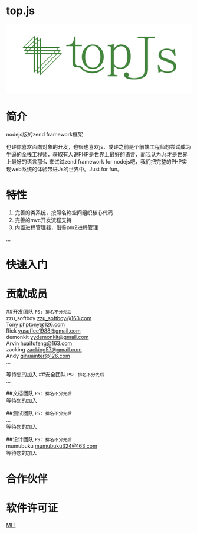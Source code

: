 # top.js
<div align="center">
   <img width=710px src="https://raw.githubusercontent.com/qcoreteam/topjs/master/assets/images/topjs2.png">
</div>

# 简介
nodejs版的zend framework框架

也许你喜欢面向对象的开发，也很也喜欢js，或许之前是个前端工程师想尝试成为牛逼的全栈工程师，获取有人说PHP是世界上最好的语言，而我认为Js才是世界上最好的语言那么
来试试zend framework for nodejs吧，我们把完整的PHP实现web系统的体验带进Js的世界中。Just for fun。

# 特性

1. 完善的类系统，按照名称空间组织核心代码
2. 完善的mvc开发流程支持
3. 内置进程管理器，借鉴pm2进程管理

...

# 快速入门



# 贡献成员 
##开发团队
```PS: 排名不分先后```</br>
zzu_softboy       <zzu_softboy@163.com></br>
Tony              <phptony@126.com></br>
Rick              <yusuflee1988@gmail.com></br>
demonkit          <yydemonkit@gmail.com></br>
Arvin             <huaifufeng@163.com></br>
zacking           <zacking57@gmail.com></br>
Andy              <qihuainter@126.com></br>
...</br>

等待您的加入
##安全团队
```PS: 排名不分先后```</br>
...</br>

##文档团队
```PS: 排名不分先后```</br>
等待您的加入

##测试团队
```PS: 排名不分先后```</br>
...</br>
等待您的加入

##设计团队
```PS: 排名不分先后```</br>
mumubuku           <mumubuku324@163.com></br>
等待您的加入


# 合作伙伴


# 软件许可证
[MIT](https://github.com/qcoreteam/topjs/blob/master/LICENSE)
